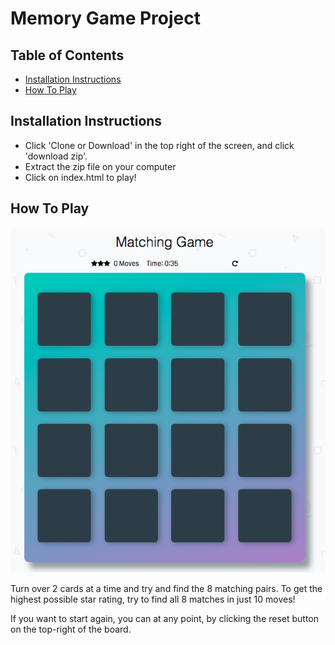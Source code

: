 # Memory Game Project

## Table of Contents

* [Installation Instructions](#Installation-Instructions)
* [How To Play](#How-To-Play)

## Installation Instructions

* Click 'Clone or Download' in the top right of the screen, and click 'download zip'.
* Extract the zip file on your computer
* Click on index.html to play!

## How To Play
![Image of the Memory Game board](https://raw.githubusercontent.com/tomastephenson/Udacity-Assignment-2-Matching-Game/master/img/board.png)

Turn over 2 cards at a time and try and find the 8 matching pairs. To get the highest possible star rating, try to find all 8 matches in just 10 moves!

If you want to start again, you can at any point, by clicking the reset button on the top-right of the board.

